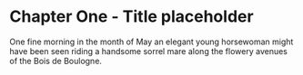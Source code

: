 # Chapter One - Title placeholder

   One fine morning in the month of May an elegant young horsewoman might have been seen riding a handsome sorrel mare along the flowery avenues of the Bois de Boulogne.